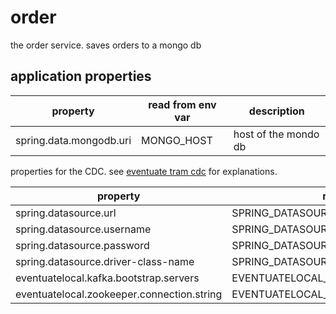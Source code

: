 # order
the order service.
saves orders to a mongo db

## application properties

property | read from env var | description |
-------- | ----------------- | ----------- |
spring.data.mongodb.uri | MONGO_HOST | host of the mondo db 

properties for the CDC. 
see  [eventuate tram cdc](https://eventuate.io/docs/manual/eventuate-tram/latest/getting-started-eventuate-tram.html) for explanations.

property | read from env var | description |
-------- | ----------------- | ----------- |
spring.datasource.url | SPRING_DATASOURCE_URL |
spring.datasource.username | SPRING_DATASOURCE_USERNAME |
spring.datasource.password | SPRING_DATASOURCE_PASSWORD |
spring.datasource.driver-class-name | SPRING_DATASOURCE_DRIVER_CLASS_NAME |
eventuatelocal.kafka.bootstrap.servers | EVENTUATELOCAL_KAFKA_BOOTSTRAP_SERVERS |
eventuatelocal.zookeeper.connection.string | EVENTUATELOCAL_ZOOKEEPER_CONNECTION_STRING |
